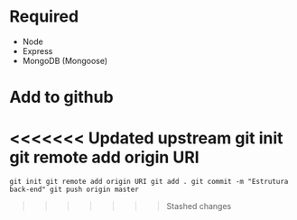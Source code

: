 # Required

- Node
- Express
- MongoDB (Mongoose)

# Add to github

<<<<<<< Updated upstream
git init
git remote add origin URI
=======
`git init
git remote add origin URI
git add .
git commit -m "Estrutura back-end"
git push origin master`
>>>>>>> Stashed changes
